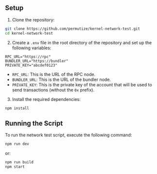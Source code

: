 ## Setup

1. Clone the repository:
  ```sh
  git clone https://github.com/permutize/kernel-network-test.git
  cd kernel-network-test
  ```

2. Create a `.env` file in the root directory of the repository and set up the following variables:
  ```env
  RPC_URL="https://rpc"
  BUNDLER_URL="https://bundler"
  PRIVATE_KEY="abcdef0123"
  ```

  - `RPC_URL`: This is the URL of the RPC node.
  - `BUNDLER_URL`: This is the URL of the bundler node.
  - `PRIVATE_KEY`: This is the private key of the account that will be used to send transactions (without the `0x` prefix).

3. Install the required dependencies:
  ```sh
  npm install
  ```

## Running the Script

To run the network test script, execute the following command:
```sh
npm run dev
```

or:
```sh
npm run build
npm start
```

